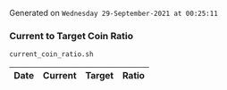 Generated on `Wednesday 29-September-2021 at 00:25:11`

### Current to Target Coin Ratio
`current_coin_ratio.sh`

Date|Current|Target|Ratio
---|---|---|---
